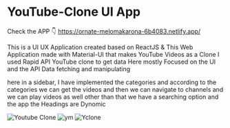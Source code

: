 # YouTube-Clone UI App

Check the APP 👇
https://ornate-melomakarona-6b4083.netlify.app/

This is a UI UX Application created based on ReactJS & This Web Application made with Material-UI that makes YouTube Videos as a Clone I used Rapid API YouTube clone to get data 
Here mostly Focused on the UI and the API Data fetching and manipulating

here in a sidebar, I have implemented the categories and according to the categories we can get the videos and then we can navigate to channels and we can play videos as well
other than that we have a searching option and the app the Headings are Dynomic


![Youtube Clone](https://github.com/Tharushaa17/YouTube-Clone/assets/61498947/79d6c80c-a0c9-40d2-99a4-b141e33d82f7)
![ym](https://github.com/Tharushaa17/YouTube-Clone/assets/61498947/2aba1d0d-9836-46da-82ee-5bc172ab2990)
![Yclone](https://github.com/Tharushaa17/YouTube-Clone/assets/61498947/b2313efc-474e-4f11-8832-673c59747490)
